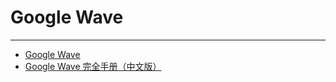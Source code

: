 
# Google Wave

----

* [Google Wave](http://wave.google.com/)
* [Google Wave 完全手册（中文版）](http://www.97md.net/Doc/GoogleWave/)
